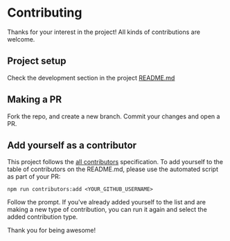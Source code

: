# Contributing

Thanks for your interest in the project! All kinds of contributions are welcome.

## Project setup

Check the development section in the project [README.md](README.md#development)

## Making a PR

Fork the repo, and create a new branch. Commit your changes and open a PR.

## Add yourself as a contributor

This project follows the [all contributors][all-contributors] specification. To add yourself to the table of
contributors on the README.md, please use the automated script as part of your PR:

```console
npm run contributors:add <YOUR_GITHUB_USERNAME>
```

Follow the prompt. If you've already added yourself to the list and are making a new type of contribution, you can run
it again and select the added contribution type.

Thank you for being awesome!

[all-contributors]: https://github.com/kentcdodds/all-contributors
